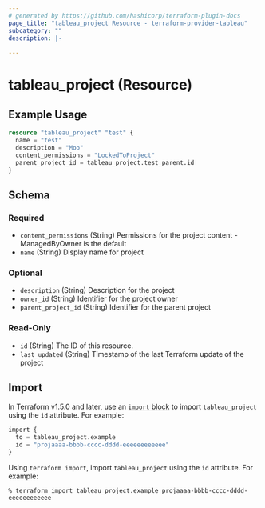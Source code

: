 ```yaml
---
# generated by https://github.com/hashicorp/terraform-plugin-docs
page_title: "tableau_project Resource - terraform-provider-tableau"
subcategory: ""
description: |-
  
---
```


# tableau_project (Resource)



## Example Usage

```terraform
resource "tableau_project" "test" {
  name = "test"
  description = "Moo"
  content_permissions = "LockedToProject"
  parent_project_id = tableau_project.test_parent.id
}
```

<!-- schema generated by tfplugindocs -->
## Schema

### Required

- `content_permissions` (String) Permissions for the project content - ManagedByOwner is the default
- `name` (String) Display name for project

### Optional

- `description` (String) Description for the project
- `owner_id` (String) Identifier for the project owner
- `parent_project_id` (String) Identifier for the parent project

### Read-Only

- `id` (String) The ID of this resource.
- `last_updated` (String) Timestamp of the last Terraform update of the project

## Import

In Terraform v1.5.0 and later, use an [`import` block](https://developer.hashicorp.com/terraform/language/import) to import `tableau_project` using the `id` attribute. For example:
```terraform
import {
  to = tableau_project.example
  id = "projaaaa-bbbb-cccc-dddd-eeeeeeeeeeee"
}
```

Using `terraform import`, import `tableau_project` using the `id` attribute. For example:
```shell
% terraform import tableau_project.example projaaaa-bbbb-cccc-dddd-eeeeeeeeeeee
```
